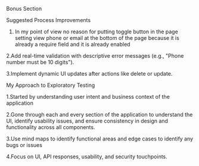 Bonus Section

Suggested Process Improvements

1. In my point of view no reason for putting toggle button in the page setting view phone or email at the bottom of the page because it is already a require field and it is already enabled

2.Add real-time validation with descriptive error messages (e.g., "Phone number must be 10 digits").

3.Implement dynamic UI updates after actions like delete or update.


My Approach to Exploratory Testing

1.Started by understanding user intent and business context of the application 

2.Gone through each and every section of the application to understand the UI, identify usability issues, and ensure consistency in design and functionality across all components. 

3.Use mind maps to identify functional areas and edge cases to identify any bugs or issues

4.Focus on UI, API responses, usability, and security touchpoints.
